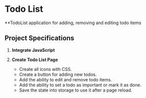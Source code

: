 # Todo List
**TodoList application for adding, removing and editing todo items

## Project Specifications

1. **Integrate JavaScript**
2. **Create Todo List Page**

   - Create all icons with CSS.
   - Create a button for adding new todos.
   - Add the ability to edit and remove todo items.
   - Add the ability to set a todo as important or mark it as done.
   - Save the state into storage to use it after a page reload.
